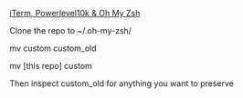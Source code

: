 [iTerm, Powerlevel10k & Oh My Zsh](https://gist.github.com/kevin-smets/8568070)

Clone the repo to ~/.oh-my-zsh/

mv custom custom_old

mv [this repo] custom

Then inspect custom_old for anything you want to preserve
